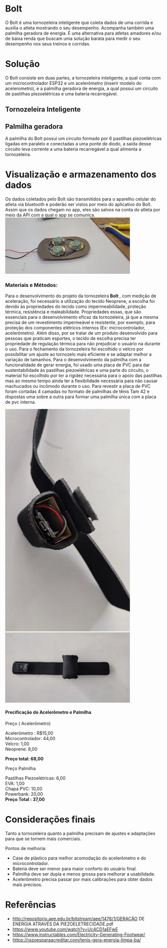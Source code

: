 # Bolt
O Bolt é uma tornozeleira inteligente que coleta dados de uma corrida e auxilia o atleta mostrando o seu desempenho. Acompanha também uma palmilha geradora de energia.
É uma alternativa para atletas amadores e/ou de baixa renda que buscam uma solução barata para medir o seu desempenho nos seus treinos e corridas.

# Solução
O Bolt consiste em duas partes, a tornozeleira inteligente, a qual conta com um microcontrolador ESP32 e um acelerômetro (inserir modelo do acelerometro), e a palmilha geradora de energia, a qual possui um circuito de pastilhas piezoelétricas e uma bateria recarregável.

## Tornozeleira Inteligente

## Palmilha geradora
A palmilha do Bolt possui um circuito formado por 6 pastilhas piezoelétricas ligadas em paralelo e conectadas a uma ponte de diodo, a saída desse circuito leva corrente a uma bateria recarregável a qual alimenta a tornozeleira.


# Visualização e armazenamento dos dados
Os dados coletados pelo Bolt são transmitidos para o aparelho celular do atleta via bluetooth e poderão ser vistos por meio do aplicativo do Bolt. Assim que os dados chegam no app, eles são salvos na conta do atleta por meio da API com a qual o app se comunica.
<img src="images/circuito2.jpg" alt="drawing" width="400"/>

<h3>Materiais e Métodos: </h3>

Para o desenvolvimento do projeto da tornozeleira<b> Bolt </b>, com medição de aceleração, foi necessário a utilização do tecido Neoprene, a escolha foi devido às propriedades do tecido como impermeabilidade, proteção térmica, resistência e maleabilidade. Propriedades essas, que são essenciais para o desenvolvimento eficaz da tornozeleira, já que a mesma precisa de um revestimento impermeável e resistente, por exemplo, para proteção dos componentes elétricos internos (Ex: microcontrolador, acelerômetro). Além disso, por se tratar de um produto desenvolvido para pessoas que praticam esportes, o tecido de escolha precisa ter propriedade de regulação térmica para não prejudicar o usuário na durante o uso. 
Para o fechamento da tornozeleira foi escolhido o velcro por possibilitar um ajuste ao tornozelo mais eficiente e se adaptar melhor a variação de tamanhos. 
Para o desenvolvimento da palmilha com a funcionalidade de gerar energia, foi usado uma placa de PVC para dar sustentabilidade às pastilhas  piezoelétricas e uma parte do circuito, o material foi escolhido por ter a rigidez necessária para o apoio das pastilhas mas ao mesmo tempo  ainda ter a  flexibilidade necessária para  não causar machucados ou incômodo durante o uso. 
Para revestir a placa de PVC foram cortadas 4 camadas no formato de palmilhas de tênis Tam 42 e dispostas uma sobre a outra para formar uma palmilha única com a placa de pvc interna. 

<img src="images/tornozeleira.jpeg" alt="drawing" width="400"/>
<img src="images/tornozeleira2.jpeg" alt="drawing" width="400"/>

<h4>Precificação do Acelerômetro e Palmilha </h4>

<p> Preço ( Acelerômetro) 

Acelerômetro : R$15,00 <br>
Microcontrolador: 44,00 <br>
Velcro: 1,00 <br>
Neoprene: 8,00 <br>

<b>Preço total: 68,00 </b> <br>

Preço Palmilha <br>

Pastilhas Piezoelétricas: 6,00<br>
EVA: 1,00<br>
Chapa PVC: 10,00<br>
Powerbank: 20,00<br>
   <b> Preço Total : 37,00</b>
</p>


# Considerações finais

Tanto a tornozeleira quanto a palmilha precisam de ajustes e adaptações para que se tornem mais comerciais.

Pontos de melhoria:
- Case de plástico para melhor acomodação do acelerômetro  e do microcontrolador.
- Bateria deve ser menor para maior conforto do usuário final.
- Palmilha deve ser dupla e menos grossa para melhorar a usabilidade.
- Acelerômetro precisa passar por mais calibrações para obter dados mais precisos.

# Referências
- http://repositorio.aee.edu.br/bitstream/aee/1476/1/GERAÇÃO DE ENERGIA ATRAVÉS DA PIEZOELETRECIDADE.pdf
- https://www.youtube.com/watch?v=Uc4CD1aEFwE
- https://www.instructables.com/Electricity-Generating-Footwear/
- https://razoesparaacreditar.com/tenis-gera-energia-limpa-ba/
